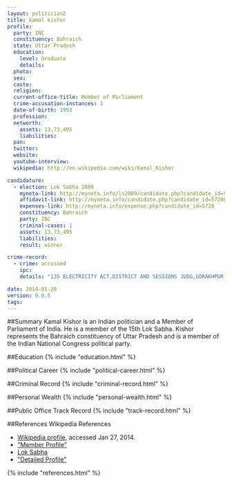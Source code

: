 ```yaml
---
layout: politician2
title: kamal kishor
profile: 
  party: INC
  constituency: Bahraich
  state: Uttar Pradesh
  education: 
    level: Graduate
    details: 
  photo: 
  sex: 
  caste: 
  religion: 
  current-office-title: Member of Parliament
  crime-accusation-instances: 1
  date-of-birth: 1953
  profession: 
  networth: 
    assets: 13,73,495
    liabilities: 
  pan: 
  twitter: 
  website: 
  youtube-interview: 
  wikipedia: http://en.wikipedia.com/wiki/Kamal_Kishor

candidature: 
  - election: Lok Sabha 2009
    myneta-link: http://myneta.info/ls2009/candidate.php?candidate_id=5728
    affidavit-link: http://myneta.info/candidate.php?candidate_id=5728&scan=original
    expenses-link: http://myneta.info/expense.php?candidate_id=5728
    constituency: Bahraich 
    party: INC
    criminal-cases: 1
    assets: 13,73,495
    liabilities: 
    result: winner 

crime-record: 
  - crime: accussed
    ipc: 
    details: "135 ELECTRICITY ACT,DISTRICT AND SESSIONS JUDG,GORAKHPUR,CASE NO.133/06,DATE-12.1.2006" 

date: 2014-01-28
version: 0.0.5
tags: 
---
```

##Summary
Kamal Kishor is an Indian politician and a Member of Parliament of India. He is a member of the 15th Lok Sabha. Kishor represents the Bahraich constituency of Uttar Pradesh and is a member of the Indian National Congress political party.




##Education
{% include "education.html" %}


##Political Career
{% include "political-career.html" %}


##Criminal Record
{% include "criminal-record.html" %}


##Personal Wealth
{% include "personal-wealth.html" %}


##Public Office Track Record
{% include "track-record.html" %}


##References
Wikipedia References
- [Wikipedia profile]({{page.profile.wikipedia}}), accessed Jan 27, 2014.
- ["Member Profile"][wiki1]
- [Lok Sabha][wiki2]
- ["Detailed Profile"][wiki3]

[wiki1]: http://164.100.47.132/LssNew/Members/Biography.aspx?mpsno=4294
[wiki2]: /wiki/Lok_Sabha
[wiki3]: http://india.gov.in/my-government/indian-parliament/kamal-kishor


{% include "references.html" %}